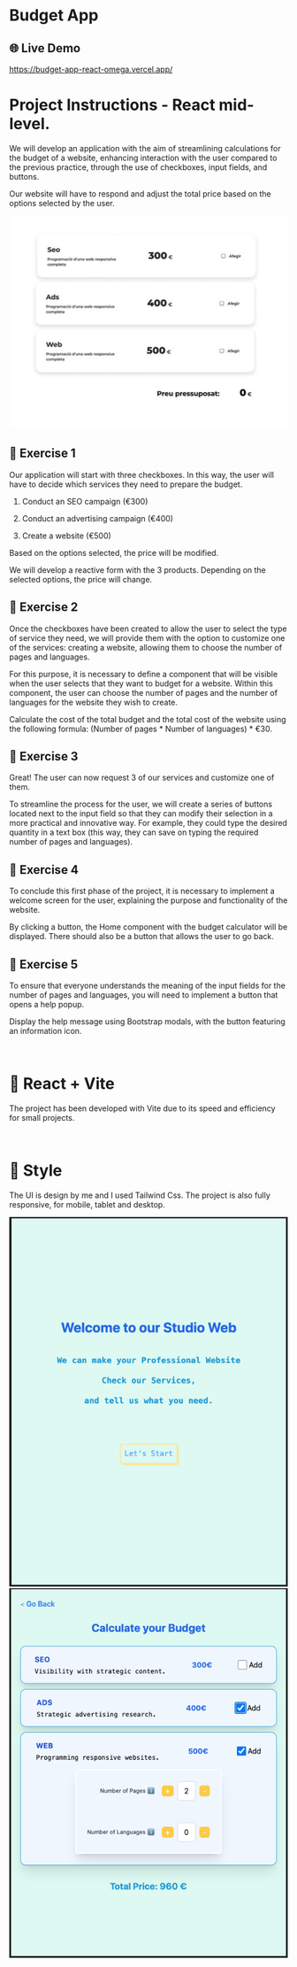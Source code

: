 # Budget App

## 🌐 Live Demo
https://budget-app-react-omega.vercel.app/

# Project Instructions - React mid-level. 
We will develop an application with the aim of streamlining calculations for the budget of a website, enhancing interaction with the user compared to the previous practice, through the use of checkboxes, input fields, and buttons.

Our website will have to respond and adjust the total price based on the options selected by the user.

![image example](<src/assets/exercise example.png>)

## 📍 Exercise 1


Our application will start with three checkboxes. In this way, the user will have to decide which services they need to prepare the budget.

1. Conduct an SEO campaign (€300)

2. Conduct an advertising campaign (€400)

3. Create a website (€500)

Based on the options selected, the price will be modified.

We will develop a reactive form with the 3 products. Depending on the selected options, the price will change.


## 📍 Exercise 2

Once the checkboxes have been created to allow the user to select the type of service they need, we will provide them with the option to customize one of the services: creating a website, allowing them to choose the number of pages and languages.

For this purpose, it is necessary to define a component that will be visible when the user selects that they want to budget for a website. Within this component, the user can choose the number of pages and the number of languages for the website they wish to create.

Calculate the cost of the total budget and the total cost of the website using the following formula: (Number of pages * Number of languages) * €30.


## 📍 Exercise 3

Great! The user can now request 3 of our services and customize one of them.

To streamline the process for the user, we will create a series of buttons located next to the input field so that they can modify their selection in a more practical and innovative way. For example, they could type the desired quantity in a text box (this way, they can save on typing the required number of pages and languages).


## 📍 Exercise 4

To conclude this first phase of the project, it is necessary to implement a welcome screen for the user, explaining the purpose and functionality of the website.

By clicking a button, the Home component with the budget calculator will be displayed. There should also be a button that allows the user to go back.


## 📍 Exercise 5

To ensure that everyone understands the meaning of the input fields for the number of pages and languages, you will need to implement a button that opens a help popup.

Display the help message using Bootstrap modals, with the button featuring an information icon.

<br/>

#  💾 React + Vite

The project has been developed with Vite due to its speed and efficiency for small projects. 

<br/>

#  🎠 Style

The UI is design by me and I used Tailwind Css. 
The project is also fully responsive, for mobile, tablet and desktop.

![welcome](src/assets/welcome.png)  ![home](src/assets/home.png)

